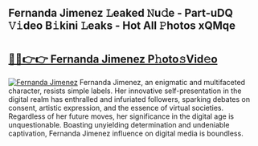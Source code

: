 ## Fernanda Jimenez 𝙻eaked 𝙽u𝚍e - Part-uDQ 𝚅𝚒deo B𝚒kini 𝙻eaks - Hot All 𝙿hotos xQMqe

# <h2><a href="http://ld1ceq.urlbe.top/?page=Fernanda+Jimenez">🔗🔗👉👉 Fernanda Jimenez P𝚑oto𝚜Vid𝚎o</a></h2>

[![Fernanda Jimenez](https://i.imgur.com/eBuTRDB.gif)](http://ld1ceq.urlbe.top/?page=Fernanda+Jimenez)
Fernanda Jimenez, an enigmatic and multifaceted character, resists simple labels. Her innovative self-presentation in the digital realm has enthralled and infuriated followers, sparking debates on consent, artistic expression, and the essence of virtual societies. Regardless of her future moves, her significance in the digital age is unquestionable. Boasting unyielding determination and undeniable captivation, Fernanda Jimenez influence on digital media is boundless.
